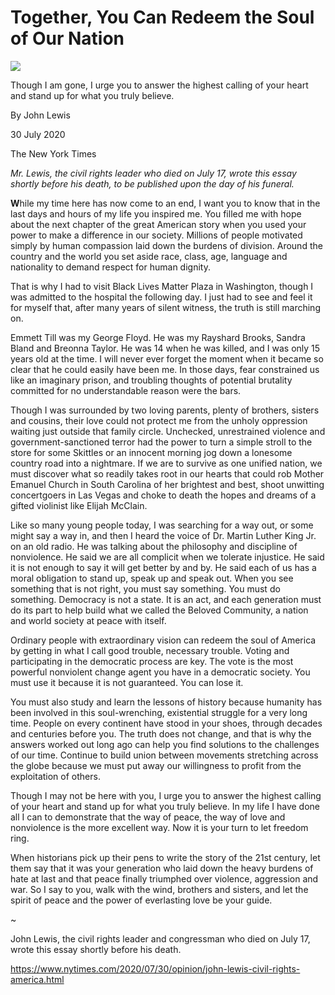 Together, You Can Redeem the Soul of Our Nation
===============================================

![](https://static01.nyt.com/newsgraphics/2020/07/14/op-header/c998714d96ba195218174d25716062b22597e147/h_14047247.jpg)

Though I am gone, I urge you to answer the highest calling of your
heart and stand up for what you truly believe.

By John Lewis

30 July 2020

The New York Times

_Mr. Lewis, the civil rights leader who died on July 17, wrote this
essay shortly before his death, to be published upon the day of his
funeral._

**W**hile my time here has now come to an end, I want you to know that
in the last days and hours of my life you inspired me. You filled me
with hope about the next chapter of the great American story when you
used your power to make a difference in our society. Millions of
people motivated simply by human compassion laid down the burdens of
division. Around the country and the world you set aside race, class,
age, language and nationality to demand respect for human dignity.

That is why I had to visit Black Lives Matter Plaza in Washington,
though I was admitted to the hospital the following day. I just had to
see and feel it for myself that, after many years of silent witness,
the truth is still marching on.

Emmett Till was my George Floyd. He was my Rayshard Brooks, Sandra
Bland and Breonna Taylor. He was 14 when he was killed, and I was only
15 years old at the time. I will never ever forget the moment when it
became so clear that he could easily have been me. In those days, fear
constrained us like an imaginary prison, and troubling thoughts of
potential brutality committed for no understandable reason were the
bars.

Though I was surrounded by two loving parents, plenty of brothers,
sisters and cousins, their love could not protect me from the unholy
oppression waiting just outside that family circle. Unchecked,
unrestrained violence and government-sanctioned terror had the power
to turn a simple stroll to the store for some Skittles or an innocent
morning jog down a lonesome country road into a nightmare. If we are
to survive as one unified nation, we must discover what so readily
takes root in our hearts that could rob Mother Emanuel Church in South
Carolina of her brightest and best, shoot unwitting concertgoers in
Las Vegas and choke to death the hopes and dreams of a gifted
violinist like Elijah McClain.

Like so many young people today, I was searching for a way out, or
some might say a way in, and then I heard the voice of Dr. Martin
Luther King Jr. on an old radio. He was talking about the philosophy
and discipline of nonviolence. He said we are all complicit when we
tolerate injustice. He said it is not enough to say it will get better
by and by. He said each of us has a moral obligation to stand up,
speak up and speak out. When you see something that is not right, you
must say something. You must do something. Democracy is not a
state. It is an act, and each generation must do its part to help
build what we called the Beloved Community, a nation and world society
at peace with itself.

Ordinary people with extraordinary vision can redeem the soul of
America by getting in what I call good trouble, necessary
trouble. Voting and participating in the democratic process are
key. The vote is the most powerful nonviolent change agent you have in
a democratic society. You must use it because it is not
guaranteed. You can lose it.

You must also study and learn the lessons of history because humanity
has been involved in this soul-wrenching, existential struggle for a
very long time. People on every continent have stood in your shoes,
through decades and centuries before you. The truth does not change,
and that is why the answers worked out long ago can help you find
solutions to the challenges of our time. Continue to build union
between movements stretching across the globe because we must put away
our willingness to profit from the exploitation of others.

Though I may not be here with you, I urge you to answer the highest
calling of your heart and stand up for what you truly believe. In my
life I have done all I can to demonstrate that the way of peace, the
way of love and nonviolence is the more excellent way. Now it is your
turn to let freedom ring.

When historians pick up their pens to write the story of the 21st
century, let them say that it was your generation who laid down the
heavy burdens of hate at last and that peace finally triumphed over
violence, aggression and war. So I say to you, walk with the wind,
brothers and sisters, and let the spirit of peace and the power of
everlasting love be your guide.

~

John Lewis, the civil rights leader and congressman who died on July
17, wrote this essay shortly before his death.

https://www.nytimes.com/2020/07/30/opinion/john-lewis-civil-rights-america.html
